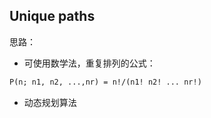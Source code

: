 ## Unique paths

思路：
  - 可使用数学法，重复排列的公式：
  ```latex
  P(n; n1, n2, ...,nr) = n!/(n1! n2! ... nr!)
  ```
  - 动态规划算法

